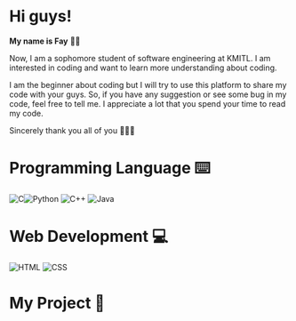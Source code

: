 # Hi guys!

**My name is Fay** 👼🏻 

 Now, I am a sophomore student of software engineering at KMITL. I am interested in coding and want to learn more understanding about coding. 

I am the beginner about coding but I will try to use this platform to share my code with your guys. So, if you have any suggestion or see some bug in my code, feel free to tell me. I appreciate a lot that you spend your time to read my code.

Sincerely thank you all of you 🥺🙏🏻

# Programming Language ⌨️
<img src="https://img.icons8.com/color/48/000000/c-programming.png" title="C"/><img src="https://img.icons8.com/color/48/000000/python--v1.png" title="Python"/>  <img src="https://img.icons8.com/color/48/000000/c-plus-plus-logo.png" title="C++"/> <img src="https://img.icons8.com/color/48/000000/java-coffee-cup-logo--v1.png" title="Java"/> 

# Web Development 💻
<img src="https://img.icons8.com/color/48/000000/html-5--v1.png" title="HTML"/> <img src="https://img.icons8.com/color/48/000000/css3.png" title="CSS"/>

# My Project 👾
